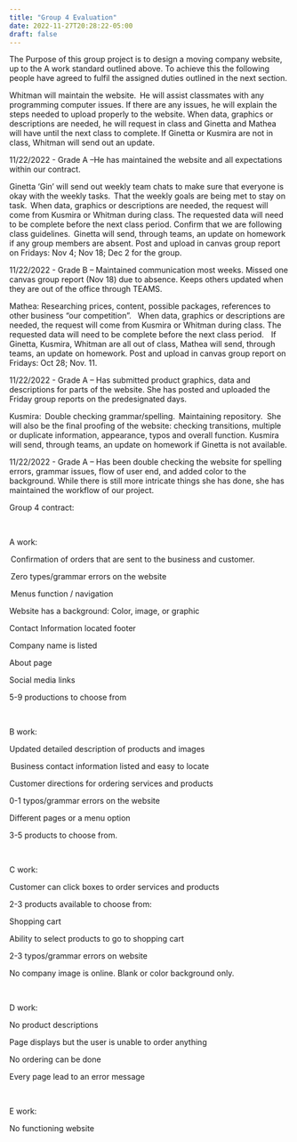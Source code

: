 ```yaml
---
title: "Group 4 Evaluation"
date: 2022-11-27T20:28:22-05:00
draft: false
---
```


The Purpose of this group project is to design a moving company website, up to the A work standard outlined above. To achieve this the following people have agreed to fulfil the assigned duties outlined in the next section.  

 

Whitman will maintain the website.  He will assist classmates with any programming computer issues.  If there are any issues, he will explain the steps needed to upload properly to the website. When data, graphics or descriptions are needed, he will request in class and Ginetta and Mathea will have until the next class to complete. If Ginetta or Kusmira are not in class, Whitman will send out an update.   

11/22/2022 - Grade A –He has maintained the website and all expectations within our contract.   

 

Ginetta ‘Gin’ will send out weekly team chats to make sure that everyone is okay with the weekly tasks.  That the weekly goals are being met to stay on task.  When data, graphics or descriptions are needed, the request will come from Kusmira or Whitman during class.  The requested data will need to be complete before the next class period.  Confirm that we are following class guidelines.    Ginetta will send, through teams, an update on homework if any group members are absent.  Post and upload in canvas group report on Fridays: Nov 4; Nov 18; Dec 2 for the group.   

11/22/2022 - Grade B – Maintained communication most weeks.  Missed one canvas group report (Nov 18) due to absence.  Keeps others updated when they are out of the office through TEAMS. 

 

Mathea: Researching prices, content, possible packages, references to other business “our competition”.    When data, graphics or descriptions are needed, the request will come from Kusmira or Whitman during class.  The requested data will need to be complete before the next class period.    If Ginetta, Kusmira, Whitman are all out of class, Mathea will send, through teams, an update on homework.  Post and upload in canvas group report on Fridays: Oct 28; Nov. 11.   

11/22/2022 - Grade A – Has submitted product graphics, data and descriptions for parts of the website.  She has posted and uploaded the Friday group reports on the predesignated days. 

 

Kusmira:  Double checking grammar/spelling.  Maintaining repository.   She will also be the final proofing of the website: checking transitions, multiple or duplicate information, appearance, typos and overall function.   Kusmira will send, through teams, an update on homework if Ginetta is not available. 

11/22/2022 - Grade A – Has been double checking the website for spelling errors, grammar issues, flow of user end, and added color to the background.  While there is still more intricate things she has done, she has maintained the workflow of our project. 




Group 4 contract:  

  

A work:    

 Confirmation of orders that are sent to the business and customer.    

 Zero types/grammar errors on the website  

 Menus function / navigation 

Website has a background: Color, image, or graphic 

Contact Information located footer 

Company name is listed 

About page  

Social media links 

5-9 productions to choose from 

 

 

  

B work:  

Updated detailed description of products and images  

 Business contact information listed and easy to locate 

Customer directions for ordering services and products 

0-1 typos/grammar errors on the website 

Different pages or a menu option 

3-5 products to choose from. 

 	 

C work:  

Customer can click boxes to order services and products 

2-3 products available to choose from:   

Shopping cart  

Ability to select products to go to shopping cart  

2-3 typos/grammar errors on website 

No company image is online.  Blank or color background only. 

 

  

D work:  

No product descriptions  

Page displays but the user is unable to order anything  

No ordering can be done 

Every page lead to an error message 

  

E work:    

No functioning website  

    

  